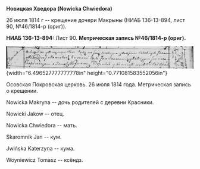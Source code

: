 **Новицкая Хведора (Nowicka Chwiedora)**

26 июля 1814 г -- крещение дочери Макрыны (НИАБ 136-13-894, лист 90,
№46/1814-р (ориг)).

**НИАБ 136-13-894:** Лист 90. **Метрическая запись №46/1814-р (ориг).**

![](./media/4c246aef9f274e02038f6ba354f1ed052ded056a.png){width="6.496527777777778in"
height="0.771081583552056in"}

Осовская Покровская церковь. 26 июля 1814 года. Метрическая запись о
крещении.

Nowicka Makryna -- дочь родителей с деревни Красники.

Nowicki Jakow -- отец.

Nowicka Chwiedora -- мать.

Skaromnik Jan -- кум.

Jwińska Katerzyna -- кума.

Woyniewicz Tomasz -- ксёндз.
